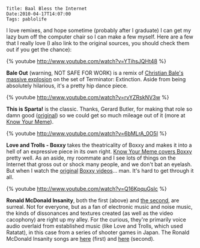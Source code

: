     Title: Baal Bless the Internet
    Date:2010-04-17T14:07:00
    Tags: pablolife

I love remixes, and hope sometime (probably after I graduate) I can get my
lazy bum off the computer chair so I can make a few
myself. Here are a few that I really love (I also link to the original
sources, you should check them out if you get the chance):

{% youtube http://www.youtube.com/watch?v=YTihsJQHt48 %}

**Bale Out** (warning, NOT SAFE FOR WORK) is a remix of [Christian Bale's
massive explosion][1] on the set of Terminator: Extinction. Aside from being
absolutely hilarious, it's a pretty hip dance piece.

{% youtube http://www.youtube.com/watch?v=rvYZRskNV3w %}

**This is Sparta!** is the classic. Thanks, Gerard Butler, for making that
role so damn good ([original][2]) so we could get so much mileage out of it
(more at [Know Your Meme][3]).

{% youtube http://www.youtube.com/watch?v=6bMLrA_0O5I %}

**Love and Trolls - Boxxy** takes the theatricality of Boxxy and makes it into
a hell of an expressive piece in its own right. [Know Your Meme covers
Boxxy][4] pretty well. As an aside, my roommate and I see lots of things on
the Internet that gross out or shock many people, and we don't bat an eyelash.
But when I watch the [original][5] [Boxxy videos][6]... man. It's hard to get
through it all.

{% youtube http://www.youtube.com/watch?v=Q16KpquGsIc %}

**Ronald McDonald Insanity**, both the first (above) and [the second][7], are
surreal. Not for everyone, but as a fan of electronic music and noise music,
the kinds of dissonances and textures created (as well as the video cacophony)
are right up my alley. For the curious, they're primarily voice audio overlaid
from established music (like Love and Trolls, which used Ratatat), in this
case from a series of shooter games in Japan. The Ronald McDonald Insanity
songs are [here](http://www.youtube.com/watch?v=VIop055eJhU&feature=related)
(first) and [here][9] (second).


   [1]: http://www.youtube.com/watch?v=qrvMTv_r8sA
   [2]: http://www.youtube.com/watch?v=QkWS9PiXekE
   [3]: http://knowyourmeme.com/memes/this-is-sparta-300
   [4]: http://knowyourmeme.com/memes/boxxy
   [5]: http://www.youtube.com/watch?v=jsFebKreNE0
   [6]: http://www.youtube.com/watch?v=PRq6OSkLkKs
   [7]: http://www.youtube.com/watch?v=yRgzLAmbuws
   [9]: http://www.youtube.com/watch?v=P7dLp2Eb7cg
